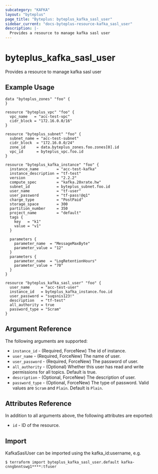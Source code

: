 ```yaml
---
subcategory: "KAFKA"
layout: "byteplus"
page_title: "Byteplus: byteplus_kafka_sasl_user"
sidebar_current: "docs-byteplus-resource-kafka_sasl_user"
description: |-
  Provides a resource to manage kafka sasl user
---
```

# byteplus_kafka_sasl_user
Provides a resource to manage kafka sasl user
## Example Usage
```hcl
data "byteplus_zones" "foo" {
}

resource "byteplus_vpc" "foo" {
  vpc_name   = "acc-test-vpc"
  cidr_block = "172.16.0.0/16"
}

resource "byteplus_subnet" "foo" {
  subnet_name = "acc-test-subnet"
  cidr_block  = "172.16.0.0/24"
  zone_id     = data.byteplus_zones.foo.zones[0].id
  vpc_id      = byteplus_vpc.foo.id
}

resource "byteplus_kafka_instance" "foo" {
  instance_name        = "acc-test-kafka"
  instance_description = "tf-test"
  version              = "2.2.2"
  compute_spec         = "kafka.20xrate.hw"
  subnet_id            = byteplus_subnet.foo.id
  user_name            = "tf-user"
  user_password        = "tf-pass!@q1"
  charge_type          = "PostPaid"
  storage_space        = 300
  partition_number     = 350
  project_name         = "default"
  tags {
    key   = "k1"
    value = "v1"
  }

  parameters {
    parameter_name  = "MessageMaxByte"
    parameter_value = "12"
  }
  parameters {
    parameter_name  = "LogRetentionHours"
    parameter_value = "70"
  }
}

resource "byteplus_kafka_sasl_user" "foo" {
  user_name     = "acc-test-user"
  instance_id   = byteplus_kafka_instance.foo.id
  user_password = "suqsnis123!"
  description   = "tf-test"
  all_authority = true
  password_type = "Scram"
}
```
## Argument Reference
The following arguments are supported:
* `instance_id` - (Required, ForceNew) The id of instance.
* `user_name` - (Required, ForceNew) The name of user.
* `user_password` - (Required, ForceNew) The password of user.
* `all_authority` - (Optional) Whether this user has read and write permissions for all topics. Default is true.
* `description` - (Optional, ForceNew) The description of user.
* `password_type` - (Optional, ForceNew) The type of password. Valid values are `Scram` and `Plain`. Default is `Plain`.

## Attributes Reference
In addition to all arguments above, the following attributes are exported:
* `id` - ID of the resource.



## Import
KafkaSaslUser can be imported using the kafka_id:username, e.g.
```
$ terraform import byteplus_kafka_sasl_user.default kafka-cnngbnntswg1****:tfuser
```

